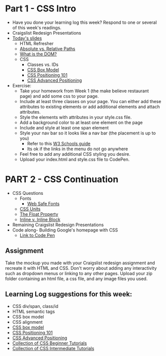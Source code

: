 # Part 1 - CSS Intro

* Have you done your learning log this week? Respond to one or several of this week's readings.
* Craigslist Redesign Presentations
* [Today's slides](https://docs.google.com/presentation/d/1MbLL92bmPDSnKgz3QASUs0s3gC6CLJCiYGPeZ4E15Ts/)
  * HTML Refresher
  * [Absolute vs. Relative Paths](https://www.coffeecup.com/help/articles/absolute-vs-relative-pathslinks/)
  * [What is the DOM?](https://css-tricks.com/dom/)
  * CSS
    * Classes vs. IDs
    * [CSS Box Model](http://css-tricks.com/the-css-box-model/)
    * [CSS Positioning 101](http://alistapart.com/article/css-positioning-101)
    * [CSS Advanced Positioning](https://internetingishard.com/html-and-css/advanced-positioning/)
* Exercise:
  * Take your homework from Week 1 (the make believe restaurant page) and add some css to your page.
  * Include at least three classes on your page. You can either add these attributes to existing elements or add additional elements and attach attributes.
  * Style the elements with attributes in your style.css file.
  * Add a background color to at least one element on the page
  * Include and style at least one span element
  * Style your nav bar so it looks like a nav bar (the placement is up to you)
    * Refer to this [W3 Schools guide](https://www.w3schools.com/css/css_navbar.asp)
    * Its ok if the links in the menu do not go anywhere
  * Feel free to add any additional CSS styling you desire.
  * Upload your index.html and style.css file to CodePen.

# PART 2 - CSS Continuation

* CSS Questions
  * Fonts
    * [Web Safe Fonts](https://websitesetup.org/web-safe-fonts-html-css/)
  * [CSS Units](https://www.w3schools.com/cssref/css_units.asp)
  * [The Float Property](https://www.w3schools.com/css/css_float.asp)
  * [Inline v. Inline Block](https://alligator.io/css/display-inline-vs-inline-block/)
* Remaining Craigslist Redesign Presentations
* Code along- Building Google's homepage with CSS
  * [Link to Code Pen](https://codepen.io/callihiggins/pen/rNVxgqB)

## Assignment
Take the mockup you made with your Craigslist redesign assignment and recreate it with HTML and CSS. Don't worry about adding any interactivity such as dropdown menus or linking to any other pages. Upload your zip folder containing an html file, a css file, and any image files you used.

## Learning Log suggestions for this week:
* CSS div/span, class/id
* HTML semantic tags
* CSS box model
* CSS alignment
* [CSS box model](https://css-tricks.com/the-css-box-model/)
* [CSS Positioning 101](http://alistapart.com/article/css-positioning-101)
* [CSS Advanced Positioning](https://internetingishard.com/html-and-css/advanced-positioning/)
* [Collection of CSS Beginner Tutorials](https://css-tricks.com/guides/beginner/)
* [Collection of CSS Intermediate Tutorials](https://www.htmldog.com/guides/css/intermediate/)
